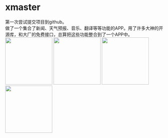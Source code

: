 # xmaster
第一次尝试提交项目到github。
<br>
做了一个集合了新闻、天气预报、音乐、翻译等等功能的APP。用了许多大神的开源库，和大厂的免费接口，总算把这些功能整合到了一个APP中。
<br>
<img src="https://github.com/xuyiyiyi/xmaster/raw/master/screenshot/p1.jpg" width="150"/>
<img src="https://github.com/xuyiyiyi/xmaster/raw/master/screenshot/p2.jpg" width="150"/>
<img src="https://github.com/xuyiyiyi/xmaster/raw/master/screenshot/p3.jpg" width="150"/>
<img src="https://github.com/xuyiyiyi/xmaster/raw/master/screenshot/p4.jpg" width="150"/>
<br>
<br>
